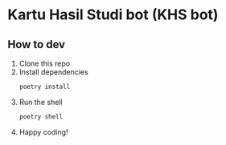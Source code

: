 # Kartu Hasil Studi bot (KHS bot)

## How to dev
1. Clone this repo
2. Install dependencies
    ```bash
    poetry install
    ```
3. Run the shell
    ```bash
    poetry shell
    ```
4. Happy coding!


